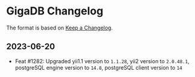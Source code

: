 # GigaDB Changelog

The format is based on [Keep a Changelog](https://keepachangelog.com/en/1.0.0/).

## 2023-06-20

- Feat #1282: Upgraded yii1.1 version to `1.1.28`, yii2 version to `2.0.48.1`, postgreSQL engine version to `14.8`, postgreSQL client version to `14`